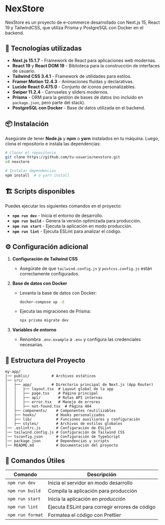 # NexStore

NexStore es un proyecto de e-commerce desarrollado con Next.js 15, React 19 y TailwindCSS, que utiliza Prisma y PostgreSQL con Docker en el backend.

## 🚀 Tecnologías utilizadas

- **Next.js 15.1.7** - Framework de React para aplicaciones web modernas.
- **React 19** y **React DOM 19** - Biblioteca para la construcción de interfaces de usuario.
- **Tailwind CSS 3.4.1** - Framework de utilidades para estilos.
- **Framer Motion 12.4.3** - Animaciones fluidas y declarativas.
- **Lucide React 0.475.0** - Conjunto de iconos personalizables.
- **Swiper 11.2.4** - Carruseles y sliders modernos.
- **Prisma** - ORM para la gestión de bases de datos (no incluido en `package.json`, pero parte del stack).
- **PostgreSQL con Docker** - Base de datos utilizada en el backend.

## 📦 Instalación

Asegúrate de tener **Node.js** y **npm** o **yarn** instalados en tu máquina. Luego, clona el repositorio e instala las dependencias:

```bash
# Clonar el repositorio
git clone https://github.com/tu-usuario/nexstore.git
cd nexstore

# Instalar dependencias
npm install  # o yarn install
```

## 🏗️ Scripts disponibles

Puedes ejecutar los siguientes comandos en el proyecto:

- **`npm run dev`** - Inicia el entorno de desarrollo.
- **`npm run build`** - Genera la versión optimizada para producción.
- **`npm run start`** - Ejecuta la aplicación en modo producción.
- **`npm run lint`** - Ejecuta ESLint para analizar el código.

## ⚙️ Configuración adicional

1. **Configuración de Tailwind CSS**

    - Asegúrate de que `tailwind.config.js` y `postcss.config.js` están correctamente configurados.

2. **Base de datos con Docker**

    - Levanta la base de datos con Docker:
        ```bash
        docker-compose up -d
        ```
    - Ejecuta las migraciones de Prisma:
        ```bash
        npx prisma migrate dev
        ```

3. **Variables de entorno**
    - Renombra `.env.example` a `.env` y configura las credenciales necesarias.

## 📂 Estructura del Proyecto

```
my-app/
│── public/          # Archivos estáticos
│── src/
│   ├── app/         # Directorio principal de Next.js (App Router)
│   │   ├── layout.tsx  # Layout global de la app
│   │   ├── page.tsx    # Página principal
│   │   ├── api/        # Rutas API internas
│   │   ├── error.tsx   # Manejo de errores
│   │   ├── not-found.tsx  # Página 404
│   ├── components/    # Componentes reutilizables
│   ├── hooks/         # Hooks personalizados
│   ├── lib/           # Funciones auxiliares y configuración
│   ├── styles/        # Archivos de estilos globales
│── .eslintrc.js       # Configuración de ESLint
│── tailwind.config.js # Configuración de Tailwind CSS
│── tsconfig.json      # Configuración de TypeScript
│── package.json       # Dependencias y scripts
│── README.md          # Documentación del proyecto
```

## 🔧 Comandos Útiles

| Comando          | Descripción                                    |
| ---------------- | ---------------------------------------------- |
| `npm run dev`    | Inicia el servidor en modo desarrollo          |
| `npm run build`  | Compila la aplicación para producción          |
| `npm run start`  | Inicia la aplicación en producción             |
| `npm run lint`   | Ejecuta ESLint para corregir errores de código |
| `npm run format` | Formatea el código con Prettier                |
